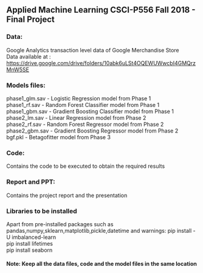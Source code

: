 ## Applied Machine Learning CSCI-P556 Fall 2018 - Final Project

### Data: 
Google Analytics transaction level data of Google Merchandise Store \
Data available at : https://drive.google.com/drive/folders/10abk6uLSt4OQEWUWwcbI4GMQrzMnW5SE

### Models files: 
phase1_glm.sav - Logistic Regression model from Phase 1 \
phase1_rf.sav - Random Forest Classifier model from Phase 1 \
phase1_gbm.sav - Gradient Boosting Classifier model from Phase 1 \
phase2_lm.sav - Linear Regression model from Phase 2 \
phase2_rf.sav - Random Forest Regressor model from Phase 2 \
phase2_gbm.sav - Gradient Boosting Regressor model from Phase 2 \
bgf.pkl - Betagofitter model from Phase 3 

### Code: 
Contains the code to be executed to obtain the required results 

### Report and PPT: 
Contains the project report and the presentation

### Libraries to be installed 
Apart from pre-installed packages such as pandas,numpy,sklearn,matplotlib,pickle,datetime and warnings:
pip install -U imbalanced-learn \
pip install lifetimes \
pip install seaborn

#### Note: Keep all the data files, code and the model files in the same location
